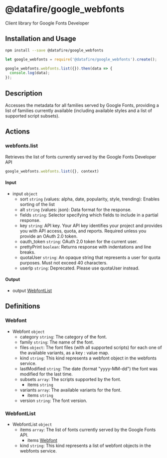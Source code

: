 # @datafire/google_webfonts

Client library for Google Fonts Developer

## Installation and Usage
```bash
npm install --save @datafire/google_webfonts
```
```js
let google_webfonts = require('@datafire/google_webfonts').create();

google_webfonts.webfonts.list({}).then(data => {
  console.log(data);
});
```

## Description

Accesses the metadata for all families served by Google Fonts, providing a list of families currently available (including available styles and a list of supported script subsets).

## Actions

### webfonts.list
Retrieves the list of fonts currently served by the Google Fonts Developer API


```js
google_webfonts.webfonts.list({}, context)
```

#### Input
* input `object`
  * sort `string` (values: alpha, date, popularity, style, trending): Enables sorting of the list
  * alt `string` (values: json): Data format for the response.
  * fields `string`: Selector specifying which fields to include in a partial response.
  * key `string`: API key. Your API key identifies your project and provides you with API access, quota, and reports. Required unless you provide an OAuth 2.0 token.
  * oauth_token `string`: OAuth 2.0 token for the current user.
  * prettyPrint `boolean`: Returns response with indentations and line breaks.
  * quotaUser `string`: An opaque string that represents a user for quota purposes. Must not exceed 40 characters.
  * userIp `string`: Deprecated. Please use quotaUser instead.

#### Output
* output [WebfontList](#webfontlist)



## Definitions

### Webfont
* Webfont `object`
  * category `string`: The category of the font.
  * family `string`: The name of the font.
  * files `object`: The font files (with all supported scripts) for each one of the available variants, as a key : value map.
  * kind `string`: This kind represents a webfont object in the webfonts service.
  * lastModified `string`: The date (format "yyyy-MM-dd") the font was modified for the last time.
  * subsets `array`: The scripts supported by the font.
    * items `string`
  * variants `array`: The available variants for the font.
    * items `string`
  * version `string`: The font version.

### WebfontList
* WebfontList `object`
  * items `array`: The list of fonts currently served by the Google Fonts API.
    * items [Webfont](#webfont)
  * kind `string`: This kind represents a list of webfont objects in the webfonts service.


